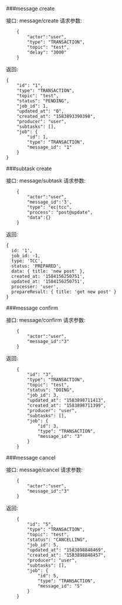 ###message create

  接口: message/create
  请求参数:

        {
            "actor":"user",
            "type": "TRANSACTION",
            "topic": "test",
            "delay": "3000"
        }

  返回:

    {
        "id": "1",
        "type": "TRANSACTION",
        "topic": "test",
        "status": "PENDING",
        "job_id": 1,
        "updated_at": "0",
        "created_at": "1583893390398",
        "producer": "user",
        "subtasks": [],
        "job": {
            "id": 1,
            "type": "TRANSACTION",
            "message_id": "1"
        }
    }

###subtask create

  接口: message/subtask
  请求参数:

        {
            "actor":"user",
            "message_id":'3',
            "type": "ec|tcc",
            "process": "post@update",
            "data":{}
        }

  返回:

    {
      id: '1',
      job_id: -1,
      type: 'TCC',
      status: 'PREPARED',
      data: { title: 'new post' },
      created_at: '1584156250751',
      updated_at: '1584156250751',
      processer: 'user',
      prepareResult: { title: 'get new post' }
    }


###message confirm

  接口: message/confirm
  请求参数:

        {
            "actor":"user",
            "message_id":"3"
        }

  返回:

        {
            "id": "3",
            "type": "TRANSACTION",
            "topic": "test",
            "status": "DOING",
            "job_id": 3,
            "updated_at": "1583898711413",
            "created_at": "1583898711399",
            "producer": "user",
            "subtasks": [],
            "job": {
                "id": 3,
                "type": "TRANSACTION",
                "message_id": "3"
            }
        }

###message cancel

  接口: message/cancel
  请求参数:

        {
            "actor":"user",
            "message_id":"3"
        }

  返回:

        {
            "id": "5",
            "type": "TRANSACTION",
            "topic": "test",
            "status": "CANCELLING",
            "job_id": 5,
            "updated_at": "1583898848469",
            "created_at": "1583898848457",
            "producer": "user",
            "subtasks": [],
            "job": {
                "id": 5,
                "type": "TRANSACTION",
                "message_id": "5"
            }
        }